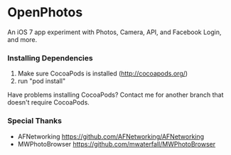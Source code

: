 OpenPhotos
==========

An iOS 7 app experiment with Photos, Camera, API, and Facebook Login, and more.


### Installing Dependencies

1.  Make sure CocoaPods is installed (http://cocoapods.org/)
2.  run "pod install"

Have problems installing CocoaPods? Contact me for another branch that doesn't require CocoaPods.


### Special Thanks

-   AFNetworking https://github.com/AFNetworking/AFNetworking
-   MWPhotoBrowser https://github.com/mwaterfall/MWPhotoBrowser
